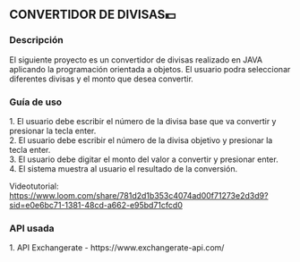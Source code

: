 <h2>CONVERTIDOR DE DIVISAS💵</h2>

<h3>Descripción</h3>
<p>
    El siguiente proyecto es un convertidor de divisas realizado en JAVA aplicando
    la programación orientada a objetos.
    El usuario podra seleccionar diferentes divisas y el monto que desea convertir.
</p>

<h3>Guía de uso</h3>
1. El usuario debe escribir el número de la divisa base que va convertir y presionar la tecla enter.<br>
2. El usuario debe escribir el número de la divisa objetivo y presionar la tecla enter.<br>
3. El usuario debe digitar el monto del valor a convertir y presionar enter.<br>
4. El sistema muestra al usuario el resultado de la conversión.

Videotutorial: https://www.loom.com/share/781d2d1b353c4074ad00f71273e2d3d9?sid=e0e6bc71-1381-48cd-a662-e95bd71cfcd0

<h3>API usada</h3>
1. API Exchangerate - https://www.exchangerate-api.com/

